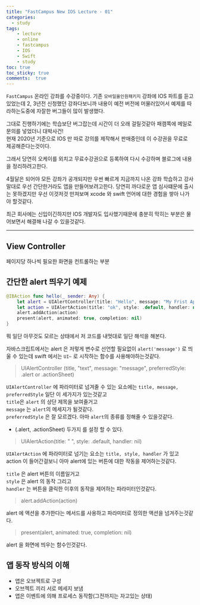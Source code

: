 ```yaml
---
title: "FastCampus New IOS Lecture - 01"
categories: 
  - study
tags: 
    - lecture
    - online
    - fastcampus
    - IOS
    - Swift
    - study
toc: true
toc_sticky: true
comments:  true
---
```


`FastCampus` 온라인 강좌를 수강중이다. 기존 `모바일올인원패키지` 강좌에 IOS 파트를 듣고있었는데 2, 3년전 신청했던 강좌다보니까 내용이 예전 버전에 머물러있어서 예제를 따라하는도중에 자잘한 버그들이 많이 발생했다.  

그대로 진행하기에는 학습보단 버그잡는데 시간이 더 오래 걸릴것같아 패캠쪽에 메일로 문의를 넣었더니 대박사건!  
현재 2020년 기준으로 IOS 만 따로 강의를 제작해서 판매중인데 이 수강권을 무료로 제공해준다는것이다.  

그래서 당연히 오케이를 외치고 무료수강권으로 등록하여 다시 수강하며 블로그에 내용을 정리하려고한다.  

4월달은 되어야 모든 강좌가 공개되지만 우썬 빠르게 지금까지 나온 강좌 학습하고 강사말대로 우선 간단한거라도 앱을 만들어보려고한다. 당연히 까다로운 앱 심사떄문에 출시는 못하겠지만 우선 이것저것 만져보며 xcode 와 swift 언어에 대한 경험을 쌓아 나가야 할것같다.  

최근 회사에는 신입이긴하지만 IOS 개발자도 입사했기때문에 충분히 막히는 부분은 물어보면서 해결해 나갈 수 있을것같다.

-------

## View Controller
페이지당 하나씩 필요한 화면을 컨트롤하는 부분

## 간단한 alert 띄우기 예제
``` swift
@IBAction func hello(_ sender: Any) {
    let alert = UIAlertController(title: "Hello", message: "My Frist App!", preferredStyle: .alert)
    let action = UIAlertAction(title: "ok", style: .default, handler: nil)
    alert.addAction(action)
    present(alert, animated: true, completion: nil)
}
```

뭐 일단 아무것도 모르는 상태에서 저 코드를 내멋대로 일단 해석을 해본다.  

자바스크립트에서는 alert 은 저렇게 변수로 선언할 필요없이 `alert('message')` 로 띄울 수 있는데 swift 에서는 `UI~` 로 시작하는 함수를 사용해야하는것같다.  

>UIAlertController (title, "text", message: "message", preferredStyle: .alert or .actionSheet)  

`UIAlertController` 에 파라미터로 넘겨줄 수 있는 요소에는 `title, message, preferredStyle` 일단 이 세가지가 있는것같고   
`title`은 `alert` 의 상단 제목을 보여줄거고   
`message` 는 `alert`의 메세지가 될것같다.   
`preferredStyle` 은 잘 모르겠다. 아마 `alert`의 종류를 정해줄 수 있을것같다.   
- (.alert, .actionSheet) 두가지 를 설정 할 수 있다.

>UIAlertAction(title: " ", style: .default, handler: nil)  

`UIAlertAction` 에 파라미터로 넘기는 요소는 `title, style, handler` 가 있고 action 이 들어간걸보니 아마 alert에 있는 버튼에 대한 작동을 제어하는것같다. 
  
`title` 은 alert 버튼의 이름일거고   
`style` 은 alert 의 동작 그리고   
`handler` 는 버튼을 클릭한 이후의 동작을 제어하는 파라미터인것같다.  

>alert.addAction(action)
  
alert 에 액션을 추가한다는 메서드를 사용하고 파라미터로 정의한 액션을 넘겨주는것같다.  
  

>present(alert, animated: true, completion: nil)
  
alert 을 화면에 띄우는 함수인것같다.

## 앱 동작 방식의 이해
- 앱은 오브젝트로 구성
- 오브젝트 끼리 서로 메세지 보냄
- 앱은 이벤트에 의해 프로세스 동작함(그전까지는 자고있는 상태)